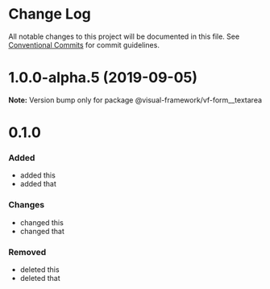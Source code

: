 # Change Log

All notable changes to this project will be documented in this file.
See [Conventional Commits](https://conventionalcommits.org) for commit guidelines.

# 1.0.0-alpha.5 (2019-09-05)

**Note:** Version bump only for package @visual-framework/vf-form__textarea













































































































































# 0.1.0

### Added
- added this
- added that

### Changes

- changed this
- changed that

### Removed

- deleted this
- deleted that
